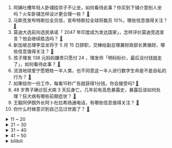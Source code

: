 1. 阿姨吐槽年轻人卧铺挂帘子不让坐，如何看待此事？你买到下铺介意别人坐吗？火车卧铺怎样设计更合理一些？ [:link:](https://www.zhihu.com/question/653019664)
2. 马斯克发布特斯拉全员信，宣布特斯拉全球将裁员 10%，哪些信息值得关注？ [:link:](https://www.zhihu.com/question/653013349)
3. 莫迪大选前向选民承诺「 2047 年印度成为发达国家」，怎样评价莫迪竞选宣言？他会继续胜选吗？ [:link:](https://www.zhihu.com/question/652999267)
4. 新加坡总理李显龙将于 5 月 15 日辞职，交棒给副总理兼财政部长黄循财，哪些信息值得关注？ [:link:](https://www.zhihu.com/question/653016646)
5. 孩子理发 138 元妈妈嫌贵只愿付 24 ，理发师「明码标价，最后没付钱就走了」，如何看待此事？ [:link:](https://www.zhihu.com/question/652991632)
6. 流浪地球里宁愿牺牲一半人类，也不同意这一半人进行数字生命是不是自私的行为？ [:link:](https://www.zhihu.com/question/652951947)
7. 如果给你一份工作，每看15秒广告就获得1分钱，你会接受吗? [:link:](https://www.zhihu.com/question/644974041)
8. 48 岁男子确诊狂犬病 3 天后身亡，几年前有高危暴露史，暴露后该如何处理？狂犬病有哪些前期症状？ [:link:](https://www.zhihu.com/question/652821058)
9. 王毅同伊朗外长阿卜杜拉希扬通电话，有哪些信息值得关注？ [:link:](https://www.zhihu.com/question/653088488)
10. 你什么时候意识到自己见过世面了？ [:link:](https://www.zhihu.com/question/653008903)
<details>
<summary>11 ~ 20</summary>

11. 你怎么看说唱歌手诺米 diss 谢帝? [:link:](https://www.zhihu.com/question/651799387)
12. 如何看待领导说:没有教不会的学生，只有不会教的老师? [:link:](https://www.zhihu.com/question/652939708)
13. 同学聚会有必要参加么？ [:link:](https://www.zhihu.com/question/22548477)
14. 我一直疑惑日本人炸完天妇罗之后的油怎么办？ [:link:](https://www.zhihu.com/question/380321821)
15. INTJ 的缺点是什么？ [:link:](https://www.zhihu.com/question/266971431)
16. 如何看待小米汽车宣布4.19-4.20锁单用户可以改配？ [:link:](https://www.zhihu.com/question/652887798)
17. 如何正确看待荣誉？ [:link:](https://www.zhihu.com/question/457271597)
18. 《原神》里面的稻妻名字，在现实中的日本人眼里是什么感觉呢？ [:link:](https://www.zhihu.com/question/604752323)
19. 如何看待数码博主「阿J叫Jason」发布的《拼多多iPhone保真不保新？》？ [:link:](https://www.zhihu.com/question/653003649)
20. 公公婆婆说我不指望你们养老，老了我自己养老，绝不麻烦你们，是什么意思？ [:link:](https://www.zhihu.com/question/325917071)
</details>
<details>
<summary>21 ~ 30</summary>

21. spring security为什么这么复杂？ [:link:](https://www.zhihu.com/question/460284894)
22. 有哪些证据可以说明《红楼梦》前后不是同一个作者？ [:link:](https://www.zhihu.com/question/561687051)
23. 缺乏经验时，如何处理工作中的难题？ [:link:](https://www.zhihu.com/question/653046608)
24. 所以说青春的遗憾到底是什么呢？ [:link:](https://www.zhihu.com/question/648902248)
25. 当失眠碰上焦虑，如何缓解？ [:link:](https://www.zhihu.com/question/652848922)
26. 科比的二连冠和詹姆斯的二连冠、杜兰特的二连冠哪一个含金量更高? [:link:](https://www.zhihu.com/question/487818199)
27. 如果持续和猫对视 30 秒，你会收获什么？ [:link:](https://www.zhihu.com/question/650460852)
28. 6年的时间，男朋友都不娶我意味着什么？ [:link:](https://www.zhihu.com/question/652793005)
29. 大学辅导员不回学生消息是正常的，还是没礼貌? [:link:](https://www.zhihu.com/question/395578785)
30. 减肥成功后，你还会保持运动习惯吗？ [:link:](https://www.zhihu.com/question/652697163)
</details>
<details>
<summary>31 ~ 40</summary>

31. 如何评价勒沃库森夺得23-24赛季德甲冠军？药厂本赛季优异表现的秘诀是什么？ [:link:](https://www.zhihu.com/question/652952063)
32. 乔丹的技术动作在他那个年代算不算划时代的？ [:link:](https://www.zhihu.com/question/421420606)
33. 可以分享一下你一直收藏的句子吗？ [:link:](https://www.zhihu.com/question/653024382)
34. 哪个角色小时候讨厌，长大就慢慢理解了？ [:link:](https://www.zhihu.com/question/647221031)
35. 奥迪A4L各种降价优惠，为什么还是没人买？ [:link:](https://www.zhihu.com/question/646006968)
36. 23-24赛季德甲，勒沃库森提前5轮获得队史首冠，最大功臣是谁？ [:link:](https://www.zhihu.com/question/652976240)
37. 运动减肥，怎么样算是适度运动呢？ [:link:](https://www.zhihu.com/question/652697225)
38. 武汉的未来走向，是没落还是崛起？ [:link:](https://www.zhihu.com/question/307754963)
39. 如何看待 4 月 15 日华为官宣 P 系列品牌升级为 Pura ？有哪些值得关注的信息？ [:link:](https://www.zhihu.com/question/652985395)
40. 我感觉自己在大量使用工具后「能力」退化了，这对于一个大学生是危险信号吗？ [:link:](https://www.zhihu.com/question/652715443)
</details>
<details>
<summary>41 ~ 50</summary>

41. 为什么不给每把枪都安装一个消声器？ [:link:](https://www.zhihu.com/question/21731682)
42. 应对涂鸦期宝宝父母需注意什么？ [:link:](https://www.zhihu.com/question/651295305)
43. 此次 2024 年 AWE 展会，电视行业有哪些新趋势值得关注？ [:link:](https://www.zhihu.com/question/648731151)
44. 职场新人如何最快地融入团队？ [:link:](https://www.zhihu.com/question/653046599)
45. 演员到底有多吃天赋？ [:link:](https://www.zhihu.com/question/443350396)
46. 有什么水果是腐烂了才能吃的？ [:link:](https://www.zhihu.com/question/642200824)
47. 当老师久了，真的能一眼就看出一个学生聪不聪明吗？ [:link:](https://www.zhihu.com/question/639222741)
48. 孩子会像我们养他们一样给我们养老吗？ [:link:](https://www.zhihu.com/question/647100718)
49. 为什么章北海人气那么高？ [:link:](https://www.zhihu.com/question/468915692)
50. 为什么都说护肤得保持好心情，个人情绪真的会影响到皮肤健康吗？ [:link:](https://www.zhihu.com/question/653016420)
</details><details>
<summary>bilibili</summary>

</details>